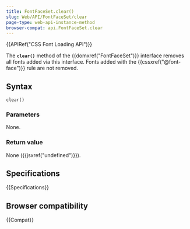 ```yaml
---
title: FontFaceSet.clear()
slug: Web/API/FontFaceSet/clear
page-type: web-api-instance-method
browser-compat: api.FontFaceSet.clear
---
```


{{APIRef("CSS Font Loading API")}}

The **`clear()`** method of the {{domxref("FontFaceSet")}} interface removes all fonts added via this interface. Fonts added with the {{cssxref("@font-face")}} rule are not removed.

## Syntax

```js-nolint
clear()
```

### Parameters

None.

### Return value

None ({{jsxref("undefined")}}).

## Specifications

{{Specifications}}

## Browser compatibility

{{Compat}}
